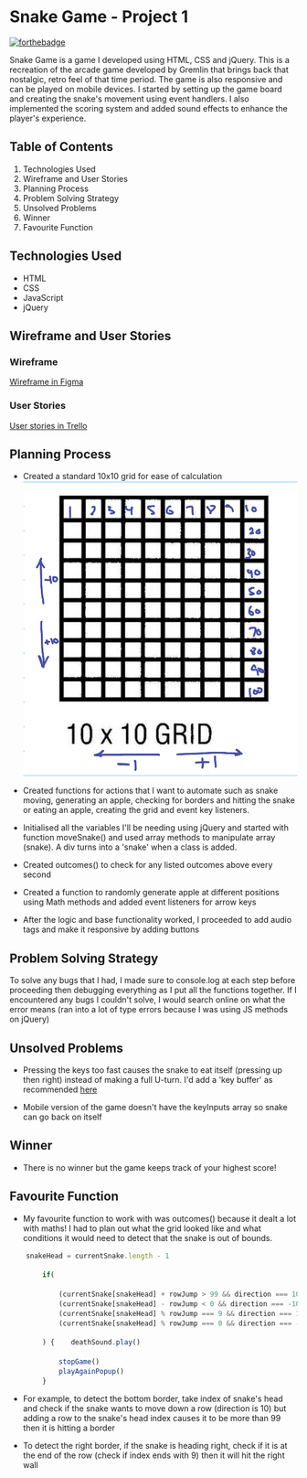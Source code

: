 # Snake Game - Project 1
[![forthebadge](https://forthebadge.com/images/badges/mom-made-pizza-rolls.svg)](https://forthebadge.com)

Snake Game is a game I developed using HTML, CSS and jQuery. This is a recreation of the arcade game developed by Gremlin that brings back that nostalgic, retro feel of that time period. The game is also responsive and can be played on mobile devices. I started by setting up the game board and creating the snake's movement using event handlers. I also implemented the scoring system and added sound effects to enhance the player's experience.


## Table of Contents

1. Technologies Used
2. Wireframe and User Stories
3. Planning Process
4. Problem Solving Strategy
5. Unsolved Problems
6. Winner
7. Favourite Function

## Technologies Used

- HTML
- CSS
- JavaScript
- jQuery

## Wireframe and User Stories

### Wireframe

[Wireframe in Figma](https://www.figma.com/file/38UcTsLf80VQCMfGSh1fpW/Snake-Game?type=design&node-id=0%3A1&t=mAejuMGM1gPmnO1a-1)

### User Stories

[User stories in Trello](https://trello.com/invite/b/cVIHqedt/ATTIe9773a5d745292979db5d888f6607a9f0FB2B392/project-1)


## Planning Process
- Created a standard 10x10 grid for ease of calculation 
![Grid](images/IMG_0286.jpg)

- Created functions for actions that I want to automate such as snake moving, generating an apple, checking for borders and hitting the snake or eating an apple, creating the grid and event key listeners. 


- Initialised all the variables I'll be needing using jQuery and started with function moveSnake() and used array methods to manipulate array (snake). A div turns into a 'snake' when a class is added.

- Created outcomes() to check for any listed outcomes above every second

- Created a function to randomly generate apple at different positions using Math methods and added event listeners for arrow keys

- After the logic and base functionality worked, I proceeded to add audio tags and make it responsive by adding buttons 

## Problem Solving Strategy

To solve any bugs that I had, I made sure to console.log at each step before proceeding then debugging everything as I put all the functions together. If I encountered any bugs I couldn't solve, I would search online on what the error means (ran into a lot of type errors because I was using JS methods on jQuery)

## Unsolved Problems

- Pressing the keys too fast causes the snake to eat itself (pressing up then right) instead of making a full U-turn. I'd add a 'key buffer' as recommended [here](https://stackoverflow.com/questions/43032014/prevent-snake-from-going-in-reverse-direction)

- Mobile version of the game doesn't have the keyInputs array so snake can go back on itself

## Winner

- There is no winner but the game keeps track of your highest score!

## Favourite Function

- My favourite function to work with was outcomes() because it dealt a lot with maths! I had to plan out what the grid looked like and what conditions it would need to detect that the snake is out of bounds. 
```js
    snakeHead = currentSnake.length - 1

        if(

            (currentSnake[snakeHead] + rowJump > 99 && direction === 10) || // hit bottom (there are 99 boxes in grid)
            (currentSnake[snakeHead] - rowJump < 0 && direction === -10) || // hit top
            (currentSnake[snakeHead] % rowJump === 9 && direction === 1) || //  heading towards right wall and still heading right
            (currentSnake[snakeHead] % rowJump === 0 && direction === -1) //  heading towards left wall and still heading left

        ) {    deathSound.play()
           
            stopGame()
            playAgainPopup()
        }

```

- For example, to detect the bottom border, take index of snake's head and check if the snake wants to move down a row (direction is 10) but adding a row to the snake's head index causes it to be more than 99 then it is hitting a border

- To detect the right border, if the snake is heading right, check if it is at the end of the row (check if index ends with 9) then it will hit the right wall

